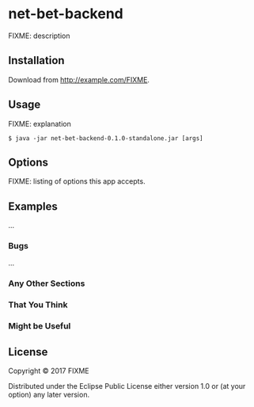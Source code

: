 # net-bet-backend

FIXME: description

## Installation

Download from http://example.com/FIXME.

## Usage

FIXME: explanation

    $ java -jar net-bet-backend-0.1.0-standalone.jar [args]

## Options

FIXME: listing of options this app accepts.

## Examples

...

### Bugs

...

### Any Other Sections
### That You Think
### Might be Useful

## License

Copyright © 2017 FIXME

Distributed under the Eclipse Public License either version 1.0 or (at
your option) any later version.
